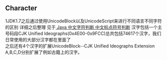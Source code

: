 ## Character
1JDK1.7之后通过使用UnicodeBlock以及UnicodeScript来进行不同语言不同字符的区别
详细之后整理
见于[
Java 中文字符判断 中文标点符号判断](https://blog.csdn.net/weixin_41167961/article/details/81737481)
汉字包括一个主号码段CJK Unified Ideographs(0x4E00-0x9FCC)总共包括74617个汉字，我们日常使用的大部分汉字都在里面了    
之后还有4个汉字的扩展UnicodeBlock--CJK Unified Ideographs Extension A,B,C,D分别扩展了例如古籍上的汉字。    
